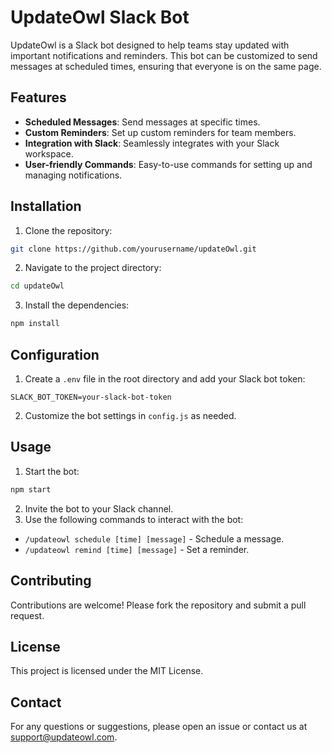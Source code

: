 # UpdateOwl Slack Bot

UpdateOwl is a Slack bot designed to help teams stay updated with important notifications and reminders. This bot can be customized to send messages at scheduled times, ensuring that everyone is on the same page.

## Features

- **Scheduled Messages**: Send messages at specific times.
- **Custom Reminders**: Set up custom reminders for team members.
- **Integration with Slack**: Seamlessly integrates with your Slack workspace.
- **User-friendly Commands**: Easy-to-use commands for setting up and managing notifications.

## Installation

1. Clone the repository:
  ```bash
  git clone https://github.com/yourusername/updateOwl.git
  ```
2. Navigate to the project directory:
  ```bash
  cd updateOwl
  ```
3. Install the dependencies:
  ```bash
  npm install
  ```

## Configuration

1. Create a `.env` file in the root directory and add your Slack bot token:
  ```
  SLACK_BOT_TOKEN=your-slack-bot-token
  ```
2. Customize the bot settings in `config.js` as needed.

## Usage

1. Start the bot:
  ```bash
  npm start
  ```
2. Invite the bot to your Slack channel.
3. Use the following commands to interact with the bot:
  - `/updateowl schedule [time] [message]` - Schedule a message.
  - `/updateowl remind [time] [message]` - Set a reminder.

## Contributing

Contributions are welcome! Please fork the repository and submit a pull request.

## License

This project is licensed under the MIT License.

## Contact

For any questions or suggestions, please open an issue or contact us at support@updateowl.com.
